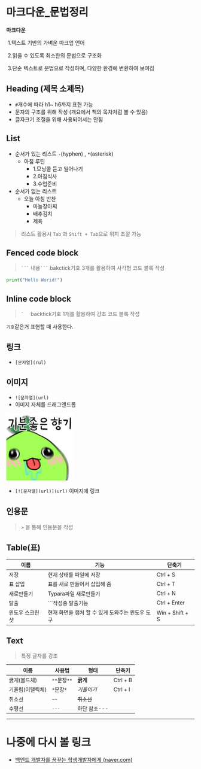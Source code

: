 # 마크다운_문법정리



**마크다운**

​	1.텍스트 기반의 가벼운 마크업 언어

​	2.읽을 수 있도록 최소한의 문법으로 구조화

​	3.단순 텍스트로 문법으로 작성하며, 다양한 환경에 변환하여 보여짐



## Heading (제목 소제목)

- `#`개수에 따라 h1~ h6까지 표현 가능
- 문자의 구조를 위해 작성 (개요에서 책의 목차처럼 볼 수 있음)
- 글자크기 조절을 위해 사용되어서는 안됨



## List

* 순서가 있는 리스트 `-`(hyphen) , `*`(asterisk)
  * 아침 루틴
    * 1.모닝콜 듣고 일어나기
    * 2.아침식사
    * 3.수업준비
* 순서가 없는 리스트
  * 오늘 아침 반찬
    * 마늘장아찌
    * 배추김치
    * 제육

> 리스트 활용시 `Tab` 과 ` Shift + Tab `으로 위치 조절 가능 



## Fenced code block

> ` ``` ` 내용` ``` `  bakctick기호 3개를 활용하여 사각형 코드 블록 작성

```python
print("Hello Worid!")
```



## Inline code block

> `` `   ``  backtick기호 1개를 활용하여 강조 코드 블록 작성

`기호`같은거 표현할 때 사용한다.



## 링크

- `[문자열](rul)`



## 이미지

- `![문자열](url)` 
- 이미지 자체를 드래그앤드롭

<img src="마크다운_문법정리.assets/기분좋은 향기.jpg" alt="기분좋은 향기" style="zoom:80%;" />

- `[![문자열](url)](url)` 이미지에 링크

## 인용문

> `>` 을 통해 인용문을 작성



## Table(표)

| 이름            | 기능                                             | 단축기          |
| --------------- | ------------------------------------------------ | --------------- |
| 저장            | 현재 상태를 파일에 저장                          | Ctrl + S        |
| 표 삽입         | 표를 새로 만들어서 삽입해 줌                     | Ctrl + T        |
| 새로만들기      | Typara파일 새로만들기                            | Ctrl + N        |
| 탈출            | ```작성중 탈출기능                               | Ctrl + Enter    |
| 윈도우 스크린샷 | 현재 화면을 캡처 할 수 있게 도와주는 윈도우 도구 | Win + Shift + S |



## Text

> 특정 글자를 강조

| 이름             | 사용법       | 형태         | 단축키   |
| ---------------- | ------------ | ------------ | -------- |
| 굵게(볼드체)     | `**`문장`**` | **굵게**     | Ctrl + B |
| 기울림(이탤릭체) | `*`문장`*`   | *기울이기*   | Ctrl + I |
| 취소선           | `~~`         | ~~취소선~~   |          |
| 수평선           | `---`        | 하단 참조--- |          |

---





# 나중에 다시 볼 링크

- [백엔드 개발자를 꿈꾸는 학생개발자에게 (naver.com)](https://d2.naver.com/news/3435170)

